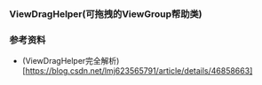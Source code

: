 ### ViewDragHelper(可拖拽的ViewGroup帮助类)


### 参考资料
- (ViewDragHelper完全解析)[https://blog.csdn.net/lmj623565791/article/details/46858663]
